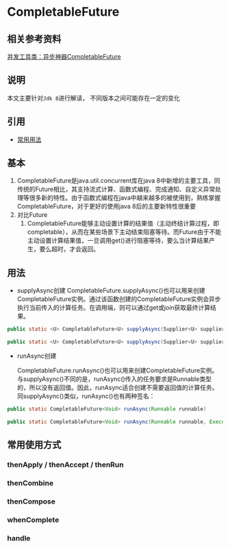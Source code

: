 #  CompletableFuture

## 相关参考资料

[并发工具类：异步神器CompletableFuture](https://blog.csdn.net/zzti_erlie/article/details/108293394?spm=1001.2101.3001.6661.1&utm_medium=distribute.pc_relevant_t0.none-task-blog-2%7Edefault%7ECTRLIST%7ERate-1-108293394-blog-121710515.pc_relevant_multi_platform_whitelistv4&depth_1-utm_source=distribute.pc_relevant_t0.none-task-blog-2%7Edefault%7ECTRLIST%7ERate-1-108293394-blog-121710515.pc_relevant_multi_platform_whitelistv4&utm_relevant_index=1)

## 说明

本文主要针对`Jdk 8`进行解读， 不同版本之间可能存在一定的变化

## 引用

+ [常用用法](https://blog.csdn.net/qq_31865983/article/details/106137777?ops_request_misc=%257B%2522request%255Fid%2522%253A%2522165271059816782246462557%2522%252C%2522scm%2522%253A%252220140713.130102334.pc%255Fall.%2522%257D&request_id=165271059816782246462557&biz_id=0&utm_medium=distribute.pc_search_result.none-task-blog-2~all~first_rank_ecpm_v1~rank_v31_ecpm-1-106137777-null-null.142^v9^pc_search_result_cache,157^v4^control&utm_term=compeletablefuture&spm=1018.2226.3001.4187)

## 基本

1. CompletableFuture是java.util.concurrent库在java 8中新增的主要工具，同传统的Future相比，其支持流式计算、函数式编程、完成通知、自定义异常处理等很多新的特性。由于函数式编程在java中越来越多的被使用到，熟练掌握CompletableFuture，对于更好的使用java 8后的主要新特性很重要
2. 对比Future
   1. CompletableFuture能够主动设置计算的结果值（主动终结计算过程，即completable），从而在某些场景下主动结束阻塞等待。而Future由于不能主动设置计算结果值，一旦调用get()进行阻塞等待，要么当计算结果产生，要么超时，才会返回。

## 用法

+ supplyAsync创建
  CompletableFuture.supplyAsync()也可以用来创建CompletableFuture实例。通过该函数创建的CompletableFuture实例会异步执行当前传入的计算任务。在调用端，则可以通过get或join获取最终计算结果。

~~~java
public static <U> CompletableFuture<U> supplyAsync(Supplier<U> supplier)
 
public static <U> CompletableFuture<U> supplyAsync(Supplier<U> supplier, Executor executor)
~~~

+ runAsync创建

  CompletableFuture.runAsync()也可以用来创建CompletableFuture实例。与supplyAsync()不同的是，runAsync()传入的任务要求是Runnable类型的，所以没有返回值。因此，runAsync适合创建不需要返回值的计算任务。同supplyAsync()类似，runAsync()也有两种签名：

~~~java
public static CompletableFuture<Void> runAsync(Runnable runnable)
 
public static CompletableFuture<Void> runAsync(Runnable runnable, Executor executor)
~~~

## 常用使用方式

### thenApply / thenAccept / thenRun

### thenCombine

### thenCompose

### whenComplete

### handle



